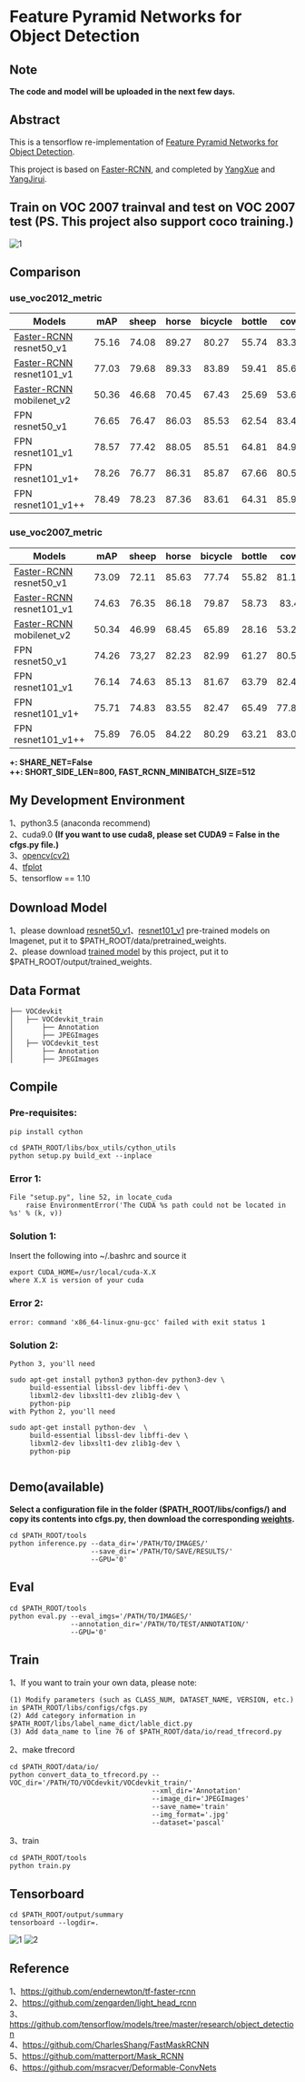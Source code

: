 # Feature Pyramid Networks for Object Detection 

## Note
**The code and model will be uploaded in the next few days.**

## Abstract
This is a tensorflow re-implementation of [Feature Pyramid Networks for Object Detection](https://arxiv.org/abs/1612.03144).     

This project is based on [Faster-RCNN](https://github.com/DetectionTeamUCAS/Faster-RCNN_Tensorflow), and completed by [YangXue](https://github.com/yangxue0827) and [YangJirui](https://github.com/yangJirui).     

## Train on VOC 2007 trainval and test on VOC 2007 test (PS. This project also support coco training.)     
![1](fpn_voc_2007.gif)

## Comparison
### use_voc2012_metric
| Models | mAP | sheep | horse | bicycle | bottle | cow | sofa | bus | dog | cat | person | train | diningtable | aeroplane | car | pottedplant | tvmonitor | chair | bird | boat | motorbike |
|------------|:---:|:--:|:--:|:--:|:---:|:--:|:--:|:--:|:--:|:--:|:--:|:---:|:--:|:--:|:--:|:--:|:---:|:--:|:--:|:--:|:--:|
|[Faster-RCNN](https://github.com/DetectionTeamUCAS/Faster-RCNN_Tensorflow) resnet50_v1|75.16|74.08|89.27|80.27|55.74|83.38|69.35|85.13|88.80|91.42|81.17|81.71|62.74|78.65|86.86|47.00|76.71|50.29|79.05|60.51|80.96|
|[Faster-RCNN](https://github.com/DetectionTeamUCAS/Faster-RCNN_Tensorflow) resnet101_v1|77.03|79.68|89.33|83.89|59.41|85.68|76.59|84.23|88.50|88.50|81.54|79.16|72.66|80.26|88.42|47.50|79.81|52.85|80.70|59.94|81.87|    
|[Faster-RCNN](https://github.com/DetectionTeamUCAS/Faster-RCNN_Tensorflow) mobilenet_v2|50.36|46.68|70.45|67.43|25.69|53.60|46.26|58.95|37.62|43.97|67.67|61.35|52.14|56.54|75.02|24.47|49.89|27.76|38.04|38.20|65.46| 
|FPN resnet50_v1|76.65|76.47|86.03|85.53|62.54|83.45|74.80|84.21|88.48|87.80|83.51|81.37|67.01|82.70|88.42|45.27|75.32|56.30|78.58|61.07|84.22|  
|FPN resnet101_v1|78.57|77.42|88.05|85.51|64.81|84.97|79.87|86.32|89.52|88.64|84.14|84.28|73.07|83.54|89.14|47.39|76.14|57.60|81.60|64.56|84.95|
|FPN resnet101_v1+|78.26|76.77|86.31|85.87|67.66|80.52|73.83|85.07|89.15|90.59|84.22|80.67|73.53|83.70|89.49|51.49|79.88|56.61|82.89|61.54|85.38|   
|FPN resnet101_v1++|78.49|78.23|87.36|83.61|64.31|85.99|80.40|84.62|90.33|88.72|84.04|83.64|73.81|84.20|88.62|48.71|79.45|56.84|82.37|61.49|82.96|   

### use_voc2007_metric
| Models | mAP | sheep | horse | bicycle | bottle | cow | sofa | bus | dog | cat | person | train | diningtable | aeroplane | car | pottedplant | tvmonitor | chair | bird | boat  | motorbike |
|------------|:---:|:--:|:--:|:--:|:---:|:--:|:--:|:--:|:--:|:--:|:--:|:---:|:--:|:--:|:--:|:--:|:---:|:--:|:--:|:--:|:--:|
|[Faster-RCNN](https://github.com/DetectionTeamUCAS/Faster-RCNN_Tensorflow) resnet50_v1|73.09|72.11|85.63|77.74|55.82|81.19|67.34|82.44|85.66|87.34|77.49|79.13|62.65|76.54|84.01|47.90|74.13|50.09|76.81|60.34|77.47|
|[Faster-RCNN](https://github.com/DetectionTeamUCAS/Faster-RCNN_Tensorflow) resnet101_v1|74.63|76.35|86.18|79.87|58.73|83.4|74.75|80.03|85.4|86.55|78.24|76.07|70.89|78.52|86.26|47.80|76.34|52.14|78.06|58.90|78.04|
|[Faster-RCNN](https://github.com/DetectionTeamUCAS/Faster-RCNN_Tensorflow) mobilenet_v2|50.34|46.99|68.45|65.89|28.16|53.21|46.96|57.80|38.60|44.12|66.20|60.49|52.40|56.06|72.68|26.91|49.99|30.18|39.38|38.54|64.74|
|FPN resnet50_v1|74.26|73,27|82.23|82.99|61.27|80.59|72.73|81.37|85.26|84.76|80.33|77.43|65.31|79.18|85.78|46.47|73.10|55.99|76.11|59.80|81.19|  
|FPN resnet101_v1|76.14|74.63|85.13|81.67|63.79|82.43|77.83|83.07|86.45|85.82|81.08|81.01|71.22|80.01|86.30|48.05|73.89|56.99|78.33|62.91|82.24|
|FPN resnet101_v1+|75.71|74.83|83.55|82.47|65.49|77.85|71.74|80.98|86.61|87.14|81.02|77.76|71.26|79.82|86.78|51.64|77.45|56.12|79.44|60.55|81.69|    
|FPN resnet101_v1++|75.89|76.05|84.22|80.29|63.21|83.04|78.69|81.81|86.61|85.61|79.75|79.78|71.27|80.33|86.24|49.03|76.81|56.32|78.51|60.37|79.91|

**+: SHARE_NET=False**    
**++: SHORT_SIDE_LEN=800, FAST_RCNN_MINIBATCH_SIZE=512**         

## My Development Environment
1、python3.5 (anaconda recommend)             
2、cuda9.0 **(If you want to use cuda8, please set CUDA9 = False in the cfgs.py file.)**                    
3、[opencv(cv2)](https://pypi.org/project/opencv-python/)    
4、[tfplot](https://github.com/wookayin/tensorflow-plot)             
5、tensorflow == 1.10                   

## Download Model
1、please download [resnet50_v1](http://download.tensorflow.org/models/resnet_v1_50_2016_08_28.tar.gz)、[resnet101_v1](http://download.tensorflow.org/models/resnet_v1_101_2016_08_28.tar.gz) pre-trained models on Imagenet, put it to $PATH_ROOT/data/pretrained_weights.         
2、please download [trained model](https://github.com/DetectionTeamUCAS/Models/tree/master/FPN_Tensorflow) by this project, put it to $PATH_ROOT/output/trained_weights.   

## Data Format
```
├── VOCdevkit
│   ├── VOCdevkit_train
│       ├── Annotation
│       ├── JPEGImages
│   ├── VOCdevkit_test
│       ├── Annotation
│       ├── JPEGImages
```

## Compile
### Pre-requisites:
```
pip install cython
``` 

```  
cd $PATH_ROOT/libs/box_utils/cython_utils
python setup.py build_ext --inplace
```
### Error 1: 
```
File "setup.py", line 52, in locate_cuda
    raise EnvironmentError('The CUDA %s path could not be located in %s' % (k, v))
```
### Solution 1: 
Insert the following into ~/.bashrc and source it 
```
export CUDA_HOME=/usr/local/cuda-X.X
where X.X is version of your cuda 
```
### Error 2: 
```
error: command 'x86_64-linux-gnu-gcc' failed with exit status 1
```
### Solution 2: 
```
Python 3, you'll need

sudo apt-get install python3 python-dev python3-dev \
     build-essential libssl-dev libffi-dev \
     libxml2-dev libxslt1-dev zlib1g-dev \
     python-pip
with Python 2, you'll need

sudo apt-get install python-dev  \
     build-essential libssl-dev libffi-dev \
     libxml2-dev libxslt1-dev zlib1g-dev \
     python-pip


```
## Demo(available)

**Select a configuration file in the folder ($PATH_ROOT/libs/configs/) and copy its contents into cfgs.py, then download the corresponding [weights](https://github.com/DetectionTeamUCAS/Models/tree/master/FPN_Tensorflow).**      

```   
cd $PATH_ROOT/tools
python inference.py --data_dir='/PATH/TO/IMAGES/' 
                    --save_dir='/PATH/TO/SAVE/RESULTS/' 
                    --GPU='0'
```

## Eval
```  
cd $PATH_ROOT/tools
python eval.py --eval_imgs='/PATH/TO/IMAGES/'  
               --annotation_dir='/PATH/TO/TEST/ANNOTATION/'
               --GPU='0'
```

## Train

1、If you want to train your own data, please note:  
```     
(1) Modify parameters (such as CLASS_NUM, DATASET_NAME, VERSION, etc.) in $PATH_ROOT/libs/configs/cfgs.py
(2) Add category information in $PATH_ROOT/libs/label_name_dict/lable_dict.py     
(3) Add data_name to line 76 of $PATH_ROOT/data/io/read_tfrecord.py 
```     

2、make tfrecord
```  
cd $PATH_ROOT/data/io/  
python convert_data_to_tfrecord.py --VOC_dir='/PATH/TO/VOCdevkit/VOCdevkit_train/' 
                                   --xml_dir='Annotation'
                                   --image_dir='JPEGImages'
                                   --save_name='train' 
                                   --img_format='.jpg' 
                                   --dataset='pascal'
```     

3、train
```  
cd $PATH_ROOT/tools
python train.py
```

## Tensorboard
```  
cd $PATH_ROOT/output/summary
tensorboard --logdir=.
``` 
![1](images.png)
![2](scalars.png)

## Reference
1、https://github.com/endernewton/tf-faster-rcnn   
2、https://github.com/zengarden/light_head_rcnn   
3、https://github.com/tensorflow/models/tree/master/research/object_detection        
4、https://github.com/CharlesShang/FastMaskRCNN       
5、https://github.com/matterport/Mask_RCNN      
6、https://github.com/msracver/Deformable-ConvNets         
